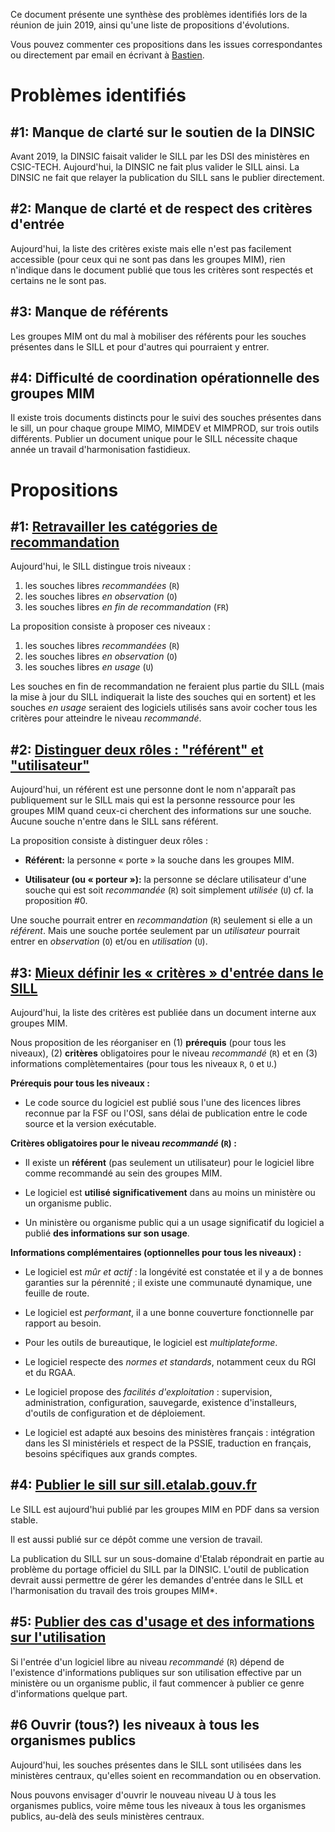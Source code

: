 Ce document présente une synthèse des problèmes identifiés lors de la réunion de juin 2019, ainsi qu'une liste de propositions d'évolutions.

Vous pouvez commenter ces propositions dans les issues correspondantes ou directement par email en écrivant à [Bastien](mailto:bastien.guerry@data.gouv.fr).


# Problèmes identifiés


## #1: Manque de clarté sur le soutien de la DINSIC

Avant 2019, la DINSIC faisait valider le SILL par les DSI des ministères en CSIC-TECH.  Aujourd'hui, la DINSIC ne fait plus valider le SILL ainsi.  La DINSIC ne fait que relayer la publication du SILL sans le publier directement.


## #2: Manque de clarté et de respect des critères d'entrée

Aujourd'hui, la liste des critères existe mais elle n'est pas facilement accessible (pour ceux qui ne sont pas dans les groupes MIM), rien n'indique dans le document publié que tous les critères sont respectés et certains ne le sont pas.


## #3: Manque de référents

Les groupes MIM ont du mal à mobiliser des référents pour les souches présentes dans le SILL et pour d'autres qui pourraient y entrer.


## #4: Difficulté de coordination opérationnelle des groupes MIM

Il existe trois documents distincts pour le suivi des souches présentes dans le sill, un pour chaque groupe MIMO, MIMDEV et MIMPROD, sur trois outils différents.  Publier un document unique pour le SILL nécessite chaque année un travail d'harmonisation fastidieux.


# Propositions


## #1: [Retravailler les catégories de recommandation](https://github.com/DISIC/sill/issues/20)

Aujourd'hui, le SILL distingue trois niveaux :

1.  les souches libres *recommandées* (`R`)
2.  les souches libres *en observation* (`O`)
3.  les souches libres *en fin de recommandation* (`FR`)

La proposition consiste à proposer ces niveaux :

1.  les souches libres *recommandées* (`R`)
2.  les souches libres *en observation* (`O`)
3.  les souches libres *en usage* (`U`)

Les souches en fin de recommandation ne feraient plus partie du SILL (mais la mise à jour du SILL indiquerait la liste des souches qui en sortent) et les souches *en usage* seraient des logiciels utilisés sans avoir cocher tous les critères pour atteindre le niveau *recommandé*.


## #2: [Distinguer deux rôles : "référent" et "utilisateur"](https://github.com/DISIC/sill/issues/21)

Aujourd'hui, un référent est une personne dont le nom n'apparaît pas publiquement sur le SILL mais qui est la personne ressource pour les groupes MIM quand ceux-ci cherchent des informations sur une souche.  Aucune souche n'entre dans le SILL sans référent.

La proposition consiste à distinguer deux rôles :

-   **Référent:** la personne « porte » la souche dans les groupes MIM.

-   **Utilisateur (ou « porteur »):** la personne se déclare utilisateur d'une souche qui est soit *recommandée* (`R`) soit simplement *utilisée* (`U`) cf. la proposition #0.

Une souche pourrait entrer en *recommandation* (`R`) seulement si elle a un *référent*.  Mais une souche portée seulement par un *utilisateur* pourrait entrer en *observation* (`O`) et/ou en *utilisation* (`U`).


## #3: [Mieux définir les « critères » d'entrée dans le SILL](https://github.com/DISIC/sill/issues/22)

Aujourd'hui, la liste des critères est publiée dans un document interne aux groupes MIM.

Nous proposition de les réorganiser en (1) **prérequis** (pour tous les niveaux), (2) **critères** obligatoires pour le niveau *recommandé* (`R`) et en (3) informations complètementaires (pour tous les niveaux `R`, `O` et `U`.)

**Prérequis pour tous les niveaux :**

-   Le code source du logiciel est publié sous l'une des licences libres reconnue par la FSF ou l'OSI, sans délai de publication entre le code source et la version exécutable.

**Critères obligatoires pour le niveau *recommandé* (`R`) :**

-   Il existe un **référent** (pas seulement un utilisateur) pour le logiciel libre comme recommandé au sein des groupes MIM.

-   Le logiciel est **utilisé significativement** dans au moins un ministère ou un organisme public.

-   Un ministère ou organisme public qui a un usage significatif du logiciel a publié **des informations sur son usage**.

**Informations complémentaires (optionnelles pour tous les niveaux) :**

-   Le logiciel est *mûr et actif* : la longévité est constatée et il y a de bonnes garanties sur la pérennité ; il existe une communauté dynamique, une feuille de route.

-   Le logiciel est *performant*, il a une bonne couverture fonctionnelle par rapport au besoin.

-   Pour les outils de bureautique, le logiciel est *multiplateforme*.

-   Le logiciel respecte des *normes et standards*, notamment ceux du RGI et du RGAA.

-   Le logiciel propose des *facilités d'exploitation* : supervision, administration, configuration, sauvegarde, existence d'installeurs, d'outils de configuration et de déploiement.

-   Le logiciel est adapté aux besoins des ministères français : intégration dans les SI ministériels et respect de la PSSIE, traduction en français, besoins spécifiques aux grands comptes.


## #4: [Publier le sill sur sill.etalab.gouv.fr](https://github.com/DISIC/sill/issues/23)

Le SILL est aujourd'hui publié par les groupes MIM en PDF dans sa version stable.

Il est aussi publié sur ce dépôt comme une version de travail.

La publication du SILL sur un sous-domaine d'Etalab répondrait en partie au problème du portage officiel du SILL par la DINSIC.  L'outil de publication devrait aussi permettre de gérer les demandes d'entrée dans le SILL et l'harmonisation du travail des trois groupes MIM\*.


## #5: [Publier des cas d'usage et des informations sur l'utilisation](https://github.com/DISIC/sill/issues/24)

Si l'entrée d'un logiciel libre au niveau *recommandé* (`R`) dépend de l'existence d'informations publiques sur son utilisation effective par un ministère ou un organisme public, il faut commencer à publier ce genre d'informations quelque part.


## #6 Ouvrir (tous?) les niveaux à tous les organismes publics

Aujourd'hui, les souches présentes dans le SILL sont utilisées dans les ministères centraux, qu'elles soient en recommandation ou en observation.

Nous pouvons envisager d'ouvrir le nouveau niveau U à tous les organismes publics, voire même tous les niveaux à tous les organismes publics, au-delà des seuls ministères centraux.

